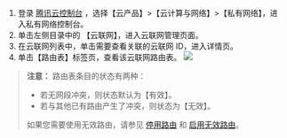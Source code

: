 1. 登录 [腾讯云控制台](https://console.cloud.tencent.com/) ，选择【云产品】>【云计算与网络】>【私有网络】，进入私有网络控制台。
2. 单击左侧目录中的 【云联网】，进入云联网管理页面。
3. 在云联网列表中，单击需要查看关联的云联网 ID，进入详情页。
4. 单击【路由表】标签页，查看该云联网路由表。 
 ![](https://main.qcloudimg.com/raw/700e7c9e80fb449eca24f1cede7117dc.png)
>**注意：**
>路由表条目的状态有两种：
>- 若无网段冲突，则状态默认为【有效】。
>- 若与其他已有路由产生了冲突，则状态为【无效】。
>
>如果您需要使用无效路由，请参见 [停用路由](https://cloud.tencent.com/document/product/877/18746) 和 [启用无效路由](https://cloud.tencent.com/document/product/877/18750)。

